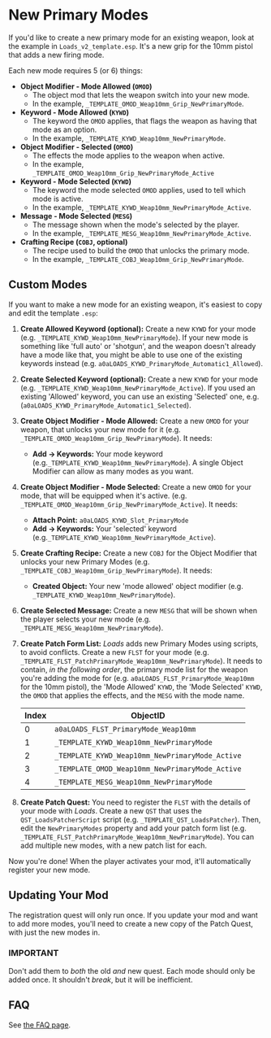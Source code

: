 # New Primary Modes

If you'd like to create a new primary mode for an existing weapon,
look at the example in `Loads_v2_template.esp`.
It's a new grip for the 10mm pistol that adds a new firing mode.

Each new mode requires 5 (or 6) things:

* **Object Modifier - Mode Allowed (`OMOD`)**
  * The object mod that lets the weapon switch into your new mode.
  * In the example, `_TEMPLATE_OMOD_Weap10mm_Grip_NewPrimaryMode`.
* **Keyword - Mode Allowed (`KYWD`)**
  * The keyword the `OMOD` applies, that flags the weapon as having that mode as an option.
  * In the example, `_TEMPLATE_KYWD_Weap10mm_NewPrimaryMode`.
* **Object Modifier - Selected (`OMOD`)**
  * The effects the mode applies to the weapon when active.
  * In the example, `_TEMPLATE_OMOD_Weap10mm_Grip_NewPrimaryMode_Active`
* **Keyword - Mode Selected (`KYWD`)**
  * The keyword the mode selected `OMOD` applies, used to tell which mode is active.
  * In the example, `_TEMPLATE_KYWD_Weap10mm_NewPrimaryMode_Active`.
* **Message - Mode Selected (`MESG`)**
  * The message shown when the mode's selected by the player.
  * In the example, `_TEMPLATE_MESG_Weap10mm_NewPrimaryMode_Active`.
* **Crafting Recipe (`COBJ`, optional)**
  * The recipe used to build the `OMOD` that unlocks the primary mode.
  * In the example, `_TEMPLATE_COBJ_Weap10mm_Grip_NewPrimaryMode`.

## Custom Modes

If you want to make a new mode for an existing weapon,
it's easiest to copy and edit the template `.esp`:

1. **Create Allowed Keyword (optional):** Create a new `KYWD` for your mode
   (e.g. `_TEMPLATE_KYWD_Weap10mm_NewPrimaryMode`).
   If your new mode is something like 'full auto' or 'shotgun',
   and the weapon doesn't already have a mode like that,
   you might be able to use one of the existing keywords instead (e.g. `a0aLOADS_KYWD_PrimaryMode_Automatic1_Allowed`).
2. **Create Selected Keyword (optional):** Create a new `KYWD` for your mode
   (e.g. `_TEMPLATE_KYWD_Weap10mm_NewPrimaryMode_Active`).
   If you used an existing 'Allowed' keyword, you can use an existing 'Selected' one, e.g. (`a0aLOADS_KYWD_PrimaryMode_Automatic1_Selected`).
3. **Create Object Modifier - Mode Allowed:** Create a new `OMOD` for your weapon,
  that unlocks your new mode for it
   (e.g. `_TEMPLATE_OMOD_Weap10mm_Grip_NewPrimaryMode`). It needs:
   * **Add -> Keywords:** Your mode keyword (e.g.`_TEMPLATE_KYWD_Weap10mm_NewPrimaryMode`).
     A single Object Modifier can allow as many modes as you want.
4. **Create Object Modifier - Mode Selected:** Create a new `OMOD` for your mode,
   that will be equipped when it's active.
   (e.g. `_TEMPLATE_OMOD_Weap10mm_Grip_NewPrimaryMode_Active`). It needs:
   * **Attach Point:** `a0aLOADS_KYWD_Slot_PrimaryMode`
   * **Add -> Keywords:** Your 'selected' keyword (e.g.`_TEMPLATE_KYWD_Weap10mm_NewPrimaryMode_Active`).
5. **Create Crafting Recipe:** Create a new `COBJ` for the Object Modifier
  that unlocks your new Primary Modes
  (e.g. `_TEMPLATE_COBJ_Weap10mm_Grip_NewPrimaryMode`). It needs:
   * **Created Object:** Your new 'mode allowed' object modifier (e.g. `_TEMPLATE_KYWD_Weap10mm_NewPrimaryMode`).
6. **Create Selected Message:** Create a new `MESG` that will be shown
   when the player selects your new mode (e.g. `_TEMPLATE_MESG_Weap10mm_NewPrimaryMode`).
7. **Create Patch Form List:** *Loads* adds new Primary Modes using scripts, to avoid conflicts.
   Create a new `FLST` for your mode (e.g. `_TEMPLATE_FLST_PatchPrimaryMode_Weap10mm_NewPrimaryMode`).
   It needs to contain, *in the following order*,
   the primary mode list for the weapon you're adding the mode for (e.g. `a0aLOADS_FLST_PrimaryMode_Weap10mm` for the 10mm pistol),
   the 'Mode Allowed' `KYWD`, the 'Mode Selected' `KYWD`, the `OMOD` that applies the effects,
   and the `MESG` with the mode name.

   | Index | ObjectID                                        |
   | ----- | ----------------------------------------------- |
   | 0     | `a0aLOADS_FLST_PrimaryMode_Weap10mm`            |
   | 1     | `_TEMPLATE_KYWD_Weap10mm_NewPrimaryMode`        |
   | 2     | `_TEMPLATE_KYWD_Weap10mm_NewPrimaryMode_Active` |
   | 3     | `_TEMPLATE_OMOD_Weap10mm_NewPrimaryMode_Active` |
   | 4     | `_TEMPLATE_MESG_Weap10mm_NewPrimaryMode`        |

8. **Create Patch Quest:** You need to register the `FLST` with the details of your mode with *Loads*.
   Create a new `QST` that uses the `QST_LoadsPatcherScript` script (e.g. `_TEMPLATE_QST_LoadsPatcher`).
   Then, edit the `NewPrimaryModes` property and add your patch form list (e.g. `_TEMPLATE_FLST_PatchPrimaryMode_Weap10mm_NewPrimaryMode`).
   You can add multiple new modes, with a new patch list for each.

Now you're done! When the player activates your mod, it'll automatically register your new mode.

## Updating Your Mod

The registration quest will only run once.
If you update your mod and want to add more modes,
you'll need to create a new copy of the Patch Quest, with just the new modes in.

### IMPORTANT

Don't add them to *both* the old *and* new quest.
Each mode should only be added once.
It shouldn't *break*, but it will be inefficient.

## FAQ

See [the FAQ page](./faq.md).

